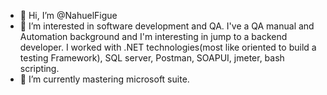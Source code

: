 - 👋 Hi, I’m @NahuelFigue
- 👀 I’m interested in software development and QA. I've a QA manual and Automation background and I'm interesting in jump to a backend developer. 
     I worked with .NET technologies(most like oriented to build a testing Framework), SQL server, Postman, SOAPUI, jmeter, bash scripting.
- 🌱 I’m currently mastering microsoft suite.


